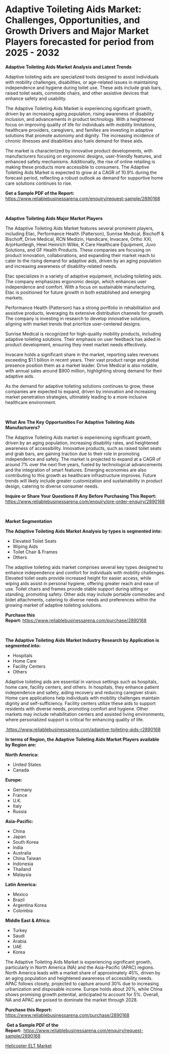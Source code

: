 <p><h1>Adaptive Toileting Aids Market: Challenges, Opportunities, and Growth Drivers and Major Market Players forecasted for period from 2025 - 2032</h1></p><p><strong>Adaptive Toileting Aids Market Analysis and Latest Trends</strong></p>
<p><p>Adaptive toileting aids are specialized tools designed to assist individuals with mobility challenges, disabilities, or age-related issues in maintaining independence and hygiene during toilet use. These aids include grab bars, raised toilet seats, commode chairs, and other assistive devices that enhance safety and usability.</p><p>The Adaptive Toileting Aids Market is experiencing significant growth, driven by an increasing aging population, rising awareness of disability inclusion, and advancements in product technology. With a heightened focus on improving quality of life for individuals with mobility limitations, healthcare providers, caregivers, and families are investing in adaptive solutions that promote autonomy and dignity. The increasing incidence of chronic illnesses and disabilities also fuels demand for these aids.</p><p>The market is characterized by innovative product developments, with manufacturers focusing on ergonomic designs, user-friendly features, and enhanced safety mechanisms. Additionally, the rise of online retailing is making these products more accessible to consumers. The Adaptive Toileting Aids Market is expected to grow at a CAGR of 10.9% during the forecast period, reflecting a robust outlook as demand for supportive home care solutions continues to rise.</p></p>
<p><strong>Get a Sample PDF of the Report:&nbsp;</strong> <a href="https://www.reliablebusinessarena.com/enquiry/request-sample/2890168?utm_campaign=2452&utm_medium=2&utm_source=Github&utm_content=ia&utm_term=14032025&utm_id=adaptive-toileting-aids">https://www.reliablebusinessarena.com/enquiry/request-sample/2890168</a></p>
<p>&nbsp;</p>
<p><strong>Adaptive Toileting Aids Major Market Players</strong></p>
<p><p>The Adaptive Toileting Aids Market features several prominent players, including Etac, Performance Health (Patterson), Sunrise Medical, Bischoff & Bischoff, Drive Medical, RCN Medizin, Handicare, Invacare, Ortho XXI, ArjoHuntleigh, Hewi Heinrich Wilke, K Care Healthcare Equipment, Juvo Solutions, and GF Health Products. These companies are focusing on product innovation, collaborations, and expanding their market reach to cater to the rising demand for adaptive aids, driven by an aging population and increasing awareness of disability-related needs.</p><p>Etac specializes in a variety of adaptive equipment, including toileting aids. The company emphasizes ergonomic design, which enhances user independence and comfort. With a focus on sustainable manufacturing, Etac is positioned for future growth in both established and emerging markets.</p><p>Performance Health (Patterson) has a strong portfolio in rehabilitation and assistive products, leveraging its extensive distribution channels for growth. The company is investing in research to develop innovative solutions, aligning with market trends that prioritize user-centered designs. </p><p>Sunrise Medical is recognized for high-quality mobility products, including adaptive toileting solutions. Their emphasis on user feedback has aided in product development, ensuring they meet market needs effectively.</p><p>Invacare holds a significant share in the market, reporting sales revenues exceeding $1.1 billion in recent years. Their vast product range and global presence position them as a market leader. Drive Medical is also notable, with annual sales around $900 million, highlighting strong demand for their adaptive aids.</p><p>As the demand for adaptive toileting solutions continues to grow, these companies are expected to expand, driven by innovation and increasing market penetration strategies, ultimately leading to a more inclusive healthcare environment.</p></p>
<p>&nbsp;</p>
<p><strong>What Are The Key Opportunities For Adaptive Toileting Aids Manufacturers?</strong></p>
<p><p>The Adaptive Toileting Aids market is experiencing significant growth, driven by an aging population, increasing disability rates, and heightened awareness of accessibility. Innovative products, such as raised toilet seats and grab bars, are gaining traction due to their role in promoting independence and safety. The market is projected to expand at a CAGR of around 7% over the next five years, fueled by technological advancements and the integration of smart features. Emerging economies are also contributing to this growth as healthcare infrastructure improves. Future trends will likely include greater customization and sustainability in product design, catering to diverse consumer needs.</p></p>
<p><strong>Inquire or Share Your Questions If Any Before Purchasing This Report:</strong> <a href="https://www.reliablebusinessarena.com/enquiry/pre-order-enquiry/2890168?utm_campaign=2452&utm_medium=2&utm_source=Github&utm_content=ia&utm_term=14032025&utm_id=adaptive-toileting-aids">https://www.reliablebusinessarena.com/enquiry/pre-order-enquiry/2890168</a></p>
<p>&nbsp;</p>
<p><strong>Market Segmentation</strong></p>
<p><strong>The Adaptive Toileting Aids Market Analysis by types is segmented into:</strong></p>
<p><ul><li>Elevated Toilet Seats</li><li>Wiping Aids</li><li>Toilet Chair & Frames</li><li>Others</li></ul></p>
<p><p>The adaptive toileting aids market comprises several key types designed to enhance independence and comfort for individuals with mobility challenges. Elevated toilet seats provide increased height for easier access, while wiping aids assist in personal hygiene, offering greater reach and ease of use. Toilet chairs and frames provide stable support during sitting or standing, promoting safety. Other aids may include portable commodes and bidet attachments, catering to diverse needs and preferences within the growing market of adaptive toileting solutions.</p></p>
<p><strong>Purchase this Report:&nbsp;</strong><a href="https://www.reliablebusinessarena.com/purchase/2890168?utm_campaign=2452&utm_medium=2&utm_source=Github&utm_content=ia&utm_term=14032025&utm_id=adaptive-toileting-aids">https://www.reliablebusinessarena.com/purchase/2890168</a></p>
<p>&nbsp;</p>
<p><strong>The Adaptive Toileting Aids Market Industry Research by Application is segmented into:</strong></p>
<p><ul><li>Hospitals</li><li>Home Care</li><li>Facility Centers</li><li>Others</li></ul></p>
<p><p>Adaptive toileting aids are essential in various settings such as hospitals, home care, facility centers, and others. In hospitals, they enhance patient independence and safety, aiding recovery and reducing caregiver strain. Home care applications help individuals with mobility challenges maintain dignity and self-sufficiency. Facility centers utilize these aids to support residents with diverse needs, promoting comfort and hygiene. Other markets may include rehabilitation centers and assisted living environments, where personalized support is critical for enhancing quality of life.</p></p>
<p><a href="https://www.reliablebusinessarena.com/adaptive-toileting-aids-r2890168?utm_campaign=2452&utm_medium=2&utm_source=Github&utm_content=ia&utm_term=14032025&utm_id=adaptive-toileting-aids">&nbsp;https://www.reliablebusinessarena.com/adaptive-toileting-aids-r2890168</a></p>
<p><strong>In terms of Region, the Adaptive Toileting Aids Market Players available by Region are:</strong></p>
<p>
    <p> <strong> North America: </strong>
        <ul>
            <li>United States</li>
            <li>Canada</li>
        </ul>
        </p> 
    <p> <strong> Europe: </strong>
        <ul>
            <li>Germany</li>
            <li>France</li>
            <li>U.K.</li>
            <li>Italy</li>
            <li>Russia</li>
        </ul>
        </p> 
    <p> <strong> Asia-Pacific: </strong>
        <ul>
            <li>China</li>
            <li>Japan</li>
            <li>South Korea</li>
            <li>India</li>
            <li>Australia</li>
            <li>China Taiwan</li>
            <li>Indonesia</li>
            <li>Thailand</li>
            <li>Malaysia</li>
        </ul>
        </p> 
    <p> <strong> Latin America: </strong>
        <ul>
            <li>Mexico</li>
            <li>Brazil</li>
            <li>Argentina Korea</li>
            <li>Colombia</li>
        </ul>
        </p> 
    <p> <strong> Middle East & Africa: </strong>
        <ul>
            <li>Turkey</li>
            <li>Saudi</li>
            <li>Arabia</li>
            <li>UAE</li>
            <li>Korea</li>
        </ul>
    </p>
    </p>
<p><p>The Adaptive Toileting Aids Market is experiencing significant growth, particularly in North America (NA) and the Asia-Pacific (APAC) regions. North America leads with a market share of approximately 45%, driven by an aging population and heightened awareness of accessibility needs. APAC follows closely, projected to capture around 30% due to increasing urbanization and disposable income. Europe holds about 20%, while China shows promising growth potential, anticipated to account for 5%. Overall, NA and APAC are poised to dominate the market through 2028.</p></p>
<p><strong>Purchase this Report: </strong><a href="https://www.reliablebusinessarena.com/purchase/2890168?utm_campaign=2452&utm_medium=2&utm_source=Github&utm_content=ia&utm_term=14032025&utm_id=adaptive-toileting-aids">https://www.reliablebusinessarena.com/purchase/2890168</a></p>
<p>&nbsp;<strong>Get a Sample PDF of the Report:&nbsp;&nbsp;</strong><a href="https://www.reliablebusinessarena.com/enquiry/request-sample/2890168?utm_campaign=2452&utm_medium=2&utm_source=Github&utm_content=ia&utm_term=14032025&utm_id=adaptive-toileting-aids">https://www.reliablebusinessarena.com/enquiry/request-sample/2890168</a></p>
<p><strong></strong></p>
<p><p><a href="https://github.com/MonroeBullock54/Market-Research-Report-List-2/blob/main/helicopter-elt-market.md?utm_campaign=2452&utm_medium=2&utm_source=Github&utm_content=ia&utm_term=14032025&utm_id=adaptive-toileting-aids">Helicopter ELT Market</a></p></p>